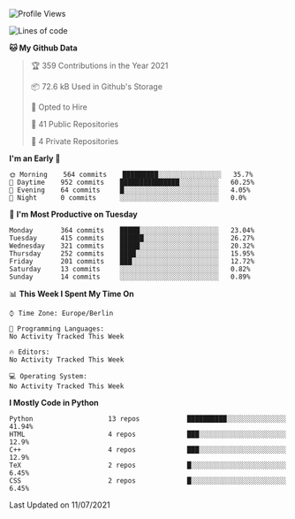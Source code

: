 <!--START_SECTION:waka-->
![Profile Views](http://img.shields.io/badge/Profile%20Views-0-blue)

![Lines of code](https://img.shields.io/badge/From%20Hello%20World%20I%27ve%20Written-136123%20lines%20of%20code-blue)

**🐱 My Github Data** 

> 🏆 359 Contributions in the Year 2021
 > 
> 📦 72.6 kB Used in Github's Storage 
 > 
> 💼 Opted to Hire
 > 
> 📜 41 Public Repositories 
 > 
> 🔑 4 Private Repositories  
 > 
**I'm an Early 🐤** 

```text
🌞 Morning    564 commits    █████████░░░░░░░░░░░░░░░░   35.7% 
🌆 Daytime    952 commits    ███████████████░░░░░░░░░░   60.25% 
🌃 Evening    64 commits     █░░░░░░░░░░░░░░░░░░░░░░░░   4.05% 
🌙 Night      0 commits      ░░░░░░░░░░░░░░░░░░░░░░░░░   0.0%

```
📅 **I'm Most Productive on Tuesday** 

```text
Monday       364 commits    █████░░░░░░░░░░░░░░░░░░░░   23.04% 
Tuesday      415 commits    ██████░░░░░░░░░░░░░░░░░░░   26.27% 
Wednesday    321 commits    █████░░░░░░░░░░░░░░░░░░░░   20.32% 
Thursday     252 commits    ████░░░░░░░░░░░░░░░░░░░░░   15.95% 
Friday       201 commits    ███░░░░░░░░░░░░░░░░░░░░░░   12.72% 
Saturday     13 commits     ░░░░░░░░░░░░░░░░░░░░░░░░░   0.82% 
Sunday       14 commits     ░░░░░░░░░░░░░░░░░░░░░░░░░   0.89%

```


📊 **This Week I Spent My Time On** 

```text
⌚︎ Time Zone: Europe/Berlin

💬 Programming Languages: 
No Activity Tracked This Week

🔥 Editors: 
No Activity Tracked This Week

💻 Operating System: 
No Activity Tracked This Week

```

**I Mostly Code in Python** 

```text
Python                   13 repos            ██████████░░░░░░░░░░░░░░░   41.94% 
HTML                     4 repos             ███░░░░░░░░░░░░░░░░░░░░░░   12.9% 
C++                      4 repos             ███░░░░░░░░░░░░░░░░░░░░░░   12.9% 
TeX                      2 repos             █░░░░░░░░░░░░░░░░░░░░░░░░   6.45% 
CSS                      2 repos             █░░░░░░░░░░░░░░░░░░░░░░░░   6.45%

```



 Last Updated on 11/07/2021
<!--END_SECTION:waka-->
